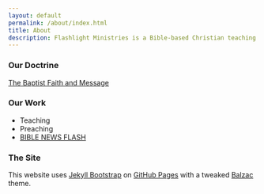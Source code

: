 ```yaml
---
layout: default
permalink: /about/index.html
title: About
description: Flashlight Ministries is a Bible-based Christian teaching and apologetics ministry.
---
```


### Our Doctrine

[The Baptist Faith and Message](http://www.sbc.net/bfm2000/bfm2000.asp)

### Our Work

* Teaching
* Preaching
* [BIBLE NEWS FLASH](http://biblenewsflash.com)

### The Site

This website uses [Jekyll Bootstrap](http://jekyllbootstrap.com/) on [GitHub Pages](https://github.com/flashlightministries/flmin) with a tweaked [Balzac](https://github.com/ColeTownsend/Balzac-for-Jekyll) theme.